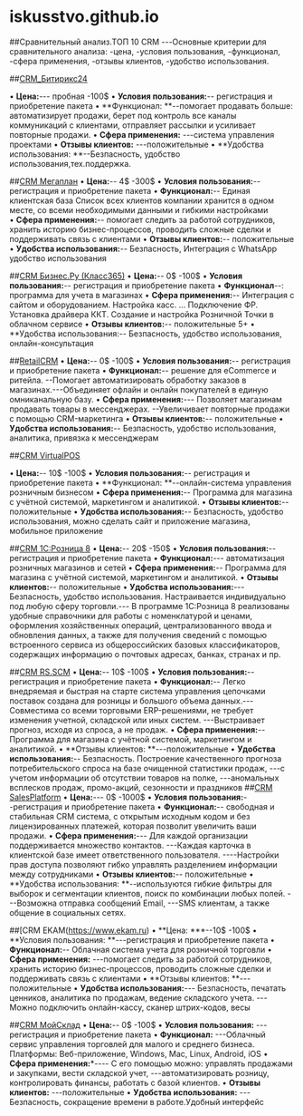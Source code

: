 # iskusstvo.github.io
##Сравнительный анализ.ТОП 10 CRM
---Основные критерии для сравнительного анализа: 
-цена, 
-условия пользования, 
-функционал, 
-сфера применения, 
-отзывы клиентов, 
-удобство использования.

##[CRM_Битирикс24](https://www.bitrix24.by )

•	**Цена:**--- пробная -100$
•	**Условия пользования:**-- регистрация и приобретение пакета
•	**Функционал: **--помогает продавать больше: автоматизирует продажи, берет под контроль все каналы коммуникаций с клиентами, отправляет рассылки и усиливает повторные продажи.
•	**Сфера применения:** ---система управления проектами
•	**Отзывы клиентов:** ---положительные 
•	**Удобства использования: **--Безпасность, удобство использования,тех.поддержка.

##[CRM Мегаплан](https://megaplan.by)
•	**Цена:**-- 4$ -300$
•	**Условия пользования:**-- регистрация и приобретение пакета
•	**Функционал:**-- Единая клиентская база
Список всех клиентов компании хранится в одном месте, со всеми необходимыми данными и гибкими настройками  
•	**Сфера применения:**-- помогает следить за работой сотрудников, хранить историю бизнес-процессов, проводить сложные сделки и поддерживать связь с клиентами
•	**Отзывы клиентов:**-- положительные 
•	**Удобства использования:**-- Безпасность, Интеграция с WhatsApp
удобство использования

##[CRM  Бизнес.Ру (Класс365)](https://online.business.ru)
•	**Цена:**-- 0$ -100$
•	**Условия пользования:**-- регистрация и приобретение пакета
•	**Функционал**--: программа для учета в магазинах
•	**Сфера применения:**--  Интеграция с сайтом и оборудованием. Настройка касс. ... Подключение ФР. Установка драйвера ККТ. Создание и настройка Розничной Точки в облачном сервисе
•	**Отзывы клиентов:**-- положительные 5+
•	**Удобства использования:-- Безпасность, удобство использования, онлайн-консультация 

##[RetailCRM](https://www.retailcrm.ru)
•	**Цена:**-- 0$ -100$
•	**Условия пользования:**-- регистрация и приобретение пакета
•	**Функционал:**-- решение для eCommerce и ритейла. --Помогает автоматизировать обработку заказов в магазинах.---Объединяет офлайн и онлайн покупателей в единую омниканальную базу.
•	**Сфера применения:**---  Позволяет магазинам продавать товары в мессенджерах. --Увеличивает повторные продажи с помощью CRM-маркетинга
•	**Отзывы клиентов:**-- положительные 
•	**Удобства использования:**-- Безпасность, удобство использования, аналитика, привязка к мессенджерам 

##[CRM VirtualPOS](https://virtualpos.ru/)

•	**Цена:**-- 10$ -100$
•	**Условия пользования:**-- регистрация и приобретение пакета
•	**Функционал: **--онлайн-система управления розничным бизнесом
•	**Сфера применения:**--  Программа для магазина с учётной системой, маркетингом и аналитикой. 
•	**Отзывы клиентов:**-- положительные 
•	**Удобства использования:**-- Безпасность, удобство использования, можно сделать сайт и приложение магазина, мобильное приложение

##[CRM 1С:Розница 8](https://torg.1c.ru)
•	**Цена:**-- 20$ -150$
•	**Условия пользования:**-- регистрация и приобретение пакета
•	**Функционал:**--- автоматизация розничных магазинов и сетей
•	**Сфера применения:**--  Программа для магазина с учётной системой, маркетингом и аналитикой. 
•	**Отзывы клиентов:**-- положительные 
•	**Удобства использования:**--- Безпасность, удобство использования. Настраивается индивидуально под любую сферу торговли.--- В программе 1С:Розница 8 реализованы удобные справочники для работы с номенклатурой и ценами, оформления хозяйственных операций, централизованного ввода и обновления данных, а также для получения сведений с помощью встроенного сервиса из общероссийских базовых классификаторов, содержащих информацию о почтовых адресах, банках, странах и пр.


##[CRM RS.SCM](https://retailscm.ru)
•	**Цена:**-- 10$ -100$
•	**Условия пользования:**-- регистрация и приобретение пакета
•	**Функционал:**-- Легко внедряемая и быстрая на старте система управления цепочками поставок создана для розницы и большого объема данных.--- Совместима со всеми торговыми ERP-решениями, не требует изменения учетной, складской или иных систем. ---Выстраивает прогноз, исходя из спроса, а не продаж.
•	**Сфера применения:**--  Программа для магазина с учётной системой, маркетингом и аналитикой. 
•	**Отзывы клиентов: **---положительные 
•	**Удобства использования:**-- Безпасность. Построение качественного прогноза потребительского спроса на базе очищенной статистики продаж, ---с учетом информации об отсутствии товаров на полке, ---аномальных всплесков продаж, промо-акций, сезонности и праздников
##[CRM SalesPlatform](https://salesplatform.ru/)
•	**Цена:**--- 0$ -1000$
•	**Условия пользования:**- -регистрация и приобретение пакета
•	**Функционал:**-- свободная и стабильная CRM система, с открытым исходным кодом и без лицензированных платежей, которая позволит увеличить ваши продажи.
•	**Сфера применения:**---  Для каждой организации поддерживается множество контактов. ---Каждая карточка в клиентской базе имеет ответственного пользователя. ----Настройки прав доступа позволяют гибко управлять разделением информации между сотрудниками
•	**Отзывы клиентов:**-- положительные 
•	**Удобства использования: **--используются гибкие фильтры для выборок и сегментации клиентов, поиск по комбинации любых полей. ---Возможна отправка сообщений Email, ---SMS клиентам, а также общение в социальных сетях.

##[CRM EKAM(https://www.ekam.ru)
•	**Цена: ***--10$ -100$
•	**Условия пользования: **---регистрация и приобретение пакета
•	**Функционал:**-- Облачная система учета для розничной торговли
•	**Сфера применения:** ---помогает следить за работой сотрудников, хранить историю бизнес-процессов, проводить сложные сделки и поддерживать связь с клиентами
•	**Отзывы клиентов: **---положительные 
•	**Удобства использования:**--- Безпасность, печатать ценников, аналитика по продажам, ведение складского учета. ---Можно подключить онлайн-кассу, сканер штрих-кодов, весы

##[CRM  МойСклад](https://crmindex.ru)
•	**Цена:**-- 0$ -100$
•	**Условия пользования:** ---регистрация и приобретение пакета
•	**Функционал:** ---Облачный сервис управления торговлей для малого и среднего бизнеса. Платформы: Веб-приложение, Windows, Mac, Linux, Android, iOS
•	**Сфера применения:***---- С его помощью можно: управлять продажами и закупками, вести складской учет, ---автоматизировать розницу, контролировать финансы, работать с базой клиентов.
•	**Отзывы клиентов:** ---положительные 
•	**Удобства использования:** ---Безпасность, сокращение времени в работе.Удобный интерфейc
